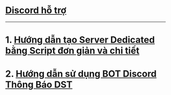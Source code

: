 # [Discord hỗ trợ](https://dsc.gg/minhtri)

***

# 1. [Hướng dẫn tạo Server Dedicated bằng Script đơn giản và chi tiết](https://github.com/hominhtri135/DoNot-Starve-Together/wiki/H%C6%B0%E1%BB%9Bng-d%E1%BA%ABn-t%E1%BA%A1o-Server-Dedicated-b%E1%BA%B1ng-Script)


# 2. [Hướng dẫn sử dụng BOT Discord Thông Báo DST](https://github.com/hominhtri135/DoNot-Starve-Together/wiki/H%C6%B0%E1%BB%9Bng-d%E1%BA%ABn-s%E1%BB%AD-d%E1%BB%A5ng-BOT-Discord-Th%C3%B4ng-B%C3%A1o-DST)

